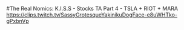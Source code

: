 #The Real Nomics: K.I.S.S - Stocks TA Part 4 - TSLA + RIOT + MARA
https://clips.twitch.tv/SassyGrotesqueYakinikuDogFace-e8uWHTko-gPxbnVp
